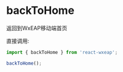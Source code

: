 # backToHome

返回到WxEAP移动端首页

直接调用: 
```javascript
import { backToHome } from 'react-wxeap';

backToHome();

```